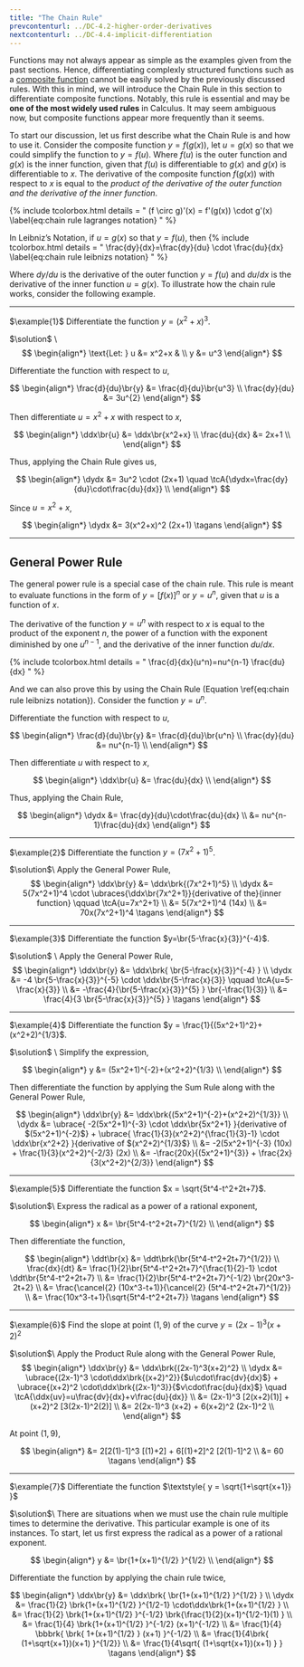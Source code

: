 ```yaml
---
title: "The Chain Rule"
prevcontenturl: ../DC-4.2-higher-order-derivatives
nextcontenturl: ../DC-4.4-implicit-differentiation
---
```



Functions may not always appear as simple as the examples given from the past sections. Hence, differentiating complexly structured functions such as a [composite function](../DC-1.4-composite-functions) cannot be easily solved by the previously discussed rules. With this in mind, we will introduce the Chain Rule in this section to differentiate composite functions. Notably, this rule is essential and may be **one of the most widely used rules** in Calculus. It may seem ambiguous now, but composite functions appear more frequently than it seems.

To start our discussion, let us first describe what the Chain Rule is and how to use it. Consider the composite function $y=f(g(x))$, let $u=g(x)$ so that we could simplify the function to  $y=f(u)$. Where $f(u)$ is the outer function and $g(x)$ is the inner function, given that $f(u)$ is differentiable to $g(x)$ and $g(x)$ is differentiable to $x$. The derivative of the composite function $f(g(x))$ with respect to $x$ is equal to the *product of the derivative of the outer function and the derivative of the inner function*.

{% include tcolorbox.html
    details = "
	(f \circ g)'(x) = f'(g(x)) \cdot g'(x)
	\label{eq:chain rule lagranges notation}
    "
%}

In Leibniz’s Notation, if $u=g(x)$ so that $y=f(u)$, then
{% include tcolorbox.html
    details = "
	\frac{dy}{dx}=\frac{dy}{du} \cdot \frac{du}{dx}
	\label{eq:chain rule leibnizs notation}
    "
%}

Where $dy/du$ is the derivative of the outer function $y=f(u)$ and $du/dx$ is the derivative of the inner function $u=g(x)$. To illustrate how the chain rule works, consider the following example.

---
$\example{1}$
Differentiate the function $y = (x^2+x)^3$.

$\solution$ \\
$$
\begin{align*}
	\text{Let: } u &= x^2+x & \\
	y &= u^3
\end{align*}
$$

Differentiate the function with respect to $u$,

$$
\begin{align*}
	\frac{d}{du}\br{y} &= \frac{d}{du}\br{u^3} \\
	\frac{dy}{du} &= 3u^{2}
\end{align*}
$$

Then differentiate $u=x^2+x$ with respect to $x$,

$$
\begin{align*}
	\ddx\br{u} &= \ddx\br{x^2+x} \\
	\frac{du}{dx} &= 2x+1 \\
\end{align*}
$$

Thus, applying the Chain Rule gives us,

$$
\begin{align*}
	\dydx &= 3u^2 \cdot (2x+1) \quad \tcA{\dydx=\frac{dy}{du}\cdot\frac{du}{dx}} \\
\end{align*}
$$

Since $u=x^2+x$,

$$
\begin{align*}
	\dydx &= 3(x^2+x)^2 (2x+1)	\tagans
\end{align*}
$$









---

## General Power Rule

The general power rule is a special case of  the chain rule. 
This rule is meant to evaluate functions in the form of $y=[f(x)]^n$ or $y=u^n$, given that $u$ is a function of $x$.

The derivative of the function $y=u^n$ with respect to $x$ is equal to the product of the exponent $n$, the power of a function with the exponent diminished by one $u^{n-1}$, and the derivative of the inner function ${du}/{dx}$.

{% include tcolorbox.html
    details = "
	\frac{d}{dx}(u^n)=nu^{n-1} \frac{du}{dx}
    "
%}

And we can also prove this by using the Chain Rule (Equation \ref{eq:chain rule leibnizs notation}). Consider the function $y=u^n$.


Differentiate the function with respect to $u$,

$$
\begin{align*}
	\frac{d}{du}\br{y} &= \frac{d}{du}\br{u^n} \\
	\frac{dy}{du} &= nu^{n-1} \\
\end{align*}
$$

Then differentiate $u$ with respect to $x$,

$$
\begin{align*}
	\ddx\br{u} &= \frac{du}{dx} \\
\end{align*}
$$

Thus, applying the Chain Rule,

$$
\begin{align*}
	\dydx &= \frac{dy}{du}\cdot\frac{du}{dx} \\
	&= nu^{n-1}\frac{du}{dx}
\end{align*}
$$


---
$\example{2}$
Differentiate the function $y=(7x^2+1)^5$.

$\solution$\\
Apply the General Power Rule,
$$
\begin{align*}
	\ddx\br{y} &= \ddx\brk{(7x^2+1)^5} \\
	\dydx &= 5(7x^2+1)^4 \cdot \ubraces{\ddx\br{7x^2+1}}{derivative of the}{inner function} \qquad \tcA{u=7x^2+1} \\
	&= 5(7x^2+1)^4 (14x) \\
	&= 70x(7x^2+1)^4		\tagans
\end{align*}
$$








---
$\example{3}$
Differentiate the function $y=\br{5-\frac{x}{3}}^{-4}$.

$\solution$ \\
Apply the General Power Rule,
$$
\begin{align*}
	\ddx\br{y} &= \ddx\brk{ \br{5-\frac{x}{3}}^{-4} } \\
	\dydx &= -4 \br{5-\frac{x}{3}}^{-5} \cdot \ddx\br{5-\frac{x}{3}} \qquad \tcA{u=5-\frac{x}{3}} \\
	&= -\frac{4}{\br{5-\frac{x}{3}}^{5} } \br{-\frac{1}{3}} \\
	&= \frac{4}{3 \br{5-\frac{x}{3}}^{5} }		\tagans
\end{align*}
$$

<!-- \note{This can still be simplified} -->




---
$\example{4}$
Differentiate the function $y = \frac{1}{(5x^2+1)^2}+(x^2+2)^{1/3}$.


$\solution$ \\
Simplify the expression,

$$
\begin{align*}
	y &= (5x^2+1)^{-2}+(x^2+2)^{1/3} \\
\end{align*}
$$

Then differentiate the function by applying the Sum Rule along with the General Power Rule,

$$
\begin{align*}
	\ddx\br{y} &= \ddx\brk{(5x^2+1)^{-2}+(x^2+2)^{1/3}} \\
	\dydx &= \ubrace{ -2(5x^2+1)^{-3} \cdot \ddx\br{5x^2+1} }{derivative of $(5x^2+1)^{-2}$} + 
		\ubrace{ \frac{1}{3}(x^2+2)^{\frac{1}{3}-1} \cdot \ddx\br{x^2+2} }{derivative of $(x^2+2)^{1/3}$} \\
	&= -2(5x^2+1)^{-3} (10x) + \frac{1}{3}(x^2+2)^{-2/3} (2x) \\
	&= -\frac{20x}{(5x^2+1)^{3}} + \frac{2x}{3(x^2+2)^{2/3}}
\end{align*}
$$



---
$\example{5}$
Differentiate the function $x = \sqrt{5t^4-t^2+2t+7}$.

$\solution$\\
Express the radical as a power of a rational exponent,

$$
\begin{align*}
	x &= \br{5t^4-t^2+2t+7}^{1/2} \\
\end{align*}
$$

Then differentiate the function,

$$
\begin{align*}
	\ddt\br{x} &= \ddt\brk{\br{5t^4-t^2+2t+7}^{1/2}} \\
	\frac{dx}{dt} &= \frac{1}{2}\br{5t^4-t^2+2t+7}^{\frac{1}{2}-1} 
		\cdot \ddt\br{5t^4-t^2+2t+7} \\
	&= \frac{1}{2}\br{5t^4-t^2+2t+7}^{-1/2} \br{20x^3-2t+2} \\
	&= \frac{\cancel{2} (10x^3-t+1)}{\cancel{2} (5t^4-t^2+2t+7)^{1/2}} \\
	&= \frac{10x^3-t+1}{\sqrt{5t^4-t^2+2t+7}}		\tagans
\end{align*}
$$




---
$\example{6}$
Find the slope at point $(1,9)$ of the curve $y = (2x-1)^3(x+2)^2$

$\solution$\\
Apply the Product Rule along with the General Power Rule,
$$
\begin{align*}
	\ddx\br{y} &= \ddx\brk{(2x-1)^3(x+2)^2} \\
	\dydx &= \ubrace{(2x-1)^3 \cdot\ddx\brk{(x+2)^2}}{$u\cdot\frac{dv}{dx}$} + \ubrace{(x+2)^2 \cdot\ddx\brk{(2x-1)^3}}{$v\cdot\frac{du}{dx}$} 
		\quad \tcA{\ddx{uv}=u\frac{dv}{dx}+v\frac{du}{dx}} \\
	&= (2x-1)^3 [2(x+2)(1)] + (x+2)^2 [3(2x-1)^2(2)] \\
	&= 2(2x-1)^3 (x+2) + 6(x+2)^2 (2x-1)^2 \\
\end{align*}
$$

At point $(1,9)$,

$$
\begin{align*}
	&= 2[2(1)-1]^3 [(1)+2] + 6[(1)+2]^2 [2(1)-1]^2 \\
	&= 60		\tagans
\end{align*}
$$


---
$\example{7}$
Differentiate the function $\textstyle{ y = \sqrt{1+\sqrt{x+1}} }$

$\solution$\\
There are situations when we must use the chain rule multiple times to determine the derivative. This particular example is one of its instances. To start, let us first express the radical as a power of a rational exponent.

$$
\begin{align*}
	y &= \br{1+(x+1)^{1/2} }^{1/2} \\
\end{align*}
$$

Differentiate the function by applying the chain rule twice,

$$
\begin{align*}
	\ddx\br{y} &= \ddx\brk{ \br{1+(x+1)^{1/2} }^{1/2} } \\
	\dydx &= \frac{1}{2} \brk{1+(x+1)^{1/2} }^{1/2-1} \cdot\ddx\brk{1+(x+1)^{1/2} } \\
	&= \frac{1}{2} \brk{1+(x+1)^{1/2} }^{-1/2} \brk{\frac{1}{2}(x+1)^{1/2-1}(1) } \\
	&= \frac{1}{4} \brk{1+(x+1)^{1/2} }^{-1/2} (x+1)^{-1/2} \\
	&= \frac{1}{4} \bbbrk{ \brk{ 1+(x+1)^{1/2} } (x+1) }^{-1/2} \\
	&= \frac{1}{4\brk{ (1+\sqrt{x+1})(x+1) }^{1/2}} \\
	&= \frac{1}{4\sqrt{ (1+\sqrt{x+1})(x+1) } }		\tagans
\end{align*}
$$








